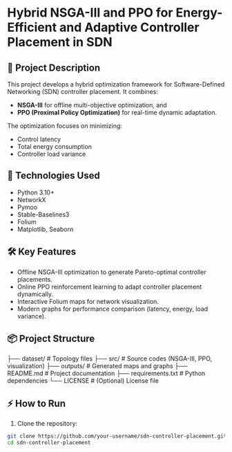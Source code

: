 # Hybrid NSGA-III and PPO for Energy-Efficient and Adaptive Controller Placement in SDN

## 📖 Project Description
This project develops a hybrid optimization framework for Software-Defined Networking (SDN) controller placement. It combines:
- **NSGA-III** for offline multi-objective optimization, and
- **PPO (Proximal Policy Optimization)** for real-time dynamic adaptation.

The optimization focuses on minimizing:
- Control latency
- Total energy consumption
- Controller load variance

## 🚀 Technologies Used
- Python 3.10+
- NetworkX
- Pymoo
- Stable-Baselines3
- Folium
- Matplotlib, Seaborn

## 🛠️ Key Features
- Offline NSGA-III optimization to generate Pareto-optimal controller placements.
- Online PPO reinforcement learning to adapt controller placement dynamically.
- Interactive Folium maps for network visualization.
- Modern graphs for performance comparison (latency, energy, load variance).

## 📦 Project Structure
├── dataset/ # Topology files ├── src/ # Source codes (NSGA-III, PPO, visualization) ├── outputs/ # Generated maps and graphs ├── README.md # Project documentation ├── requirements.txt # Python dependencies └── LICENSE # (Optional) License file


## ⚡ How to Run
1. Clone the repository:
```bash
git clone https://github.com/your-username/sdn-controller-placement.git
cd sdn-controller-placement
